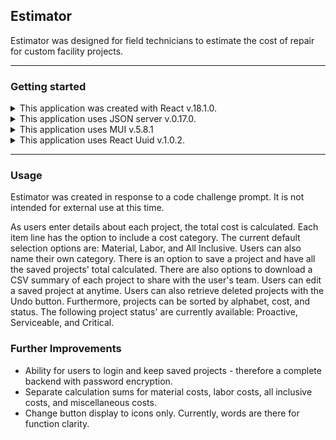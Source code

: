 ## Estimator
<p> Estimator was designed for field technicians to estimate the cost of repair for custom facility projects. </p>

- - - - 

### Getting started
<details>
<summary> This application was created with React v.18.1.0. </summary>
Start the application by running:
<br/>
<br/>
npm install
<br/>
npm start
<br/>
<br/>

It runs on http://localhost:4003/.
The port can be changed by modifying **line 15** in the **package.json** file to the desired port number.
</details>

<details>
<summary> This application uses JSON server v.0.17.0. </summary>
If installation is needed, run:
<br/> 
<br/>
npm install -g json-server
<br/> 
<br/>
and to open run:
<br/> 
<br/>
json-server --watch projectdb.json
<br/> 
<br/>
Amend the default port by adding a port number to the end like so
<br/> 
<br/>
json-server --watch projectdb.json --port800
<br/> 
<br/>
</details>


<details>
<summary>This application uses MUI v.5.8.1</summary>
To install MUI run:
<br/>
<br/>
npm install @mui/material @emotion/react @emotion/styled
<br/>
npm install @mui/icons-material
<br/>
<br/>
Please refer to MUI documentation for further details: https://v1.mui.com/
</details>

<details>
<summary> This application uses React Uuid v.1.0.2. </summary>
If installation is needed, run:
<br/> 
<br/>
npm i react-uuid
<br/> 
<br/>
Please refer to React Uuid documentation for further details: https://www.npmjs.com/package/react-uuid
</details>

- - - -

### Usage
<p> Estimator was created in response to a code challenge prompt. It is not intended for external use at this time. </p>
<p> As users enter details about each project, the total cost is calculated. Each item line has the option to include a cost category. The current default selection options are: Material, Labor, and All Inclusive. Users can also name their own category. There is an option to save a project and have all the saved projects' total calculated. There are also options to download a CSV summary of each project to share with the user's team. Users can edit a saved project at anytime. Users can also retrieve deleted projects with the Undo button. Furthermore, projects can be sorted by alphabet, cost, and status. The following project status' are currently available: Proactive, Serviceable, and Critical.</p>

### Further Improvements
- Ability for users to login and keep saved projects - therefore a complete backend with password encryption. 
- Separate calculation sums for material costs, labor costs, all inclusive costs, and miscellaneous costs. 
- Change button display to icons only. Currently, words are there for function clarity. 
